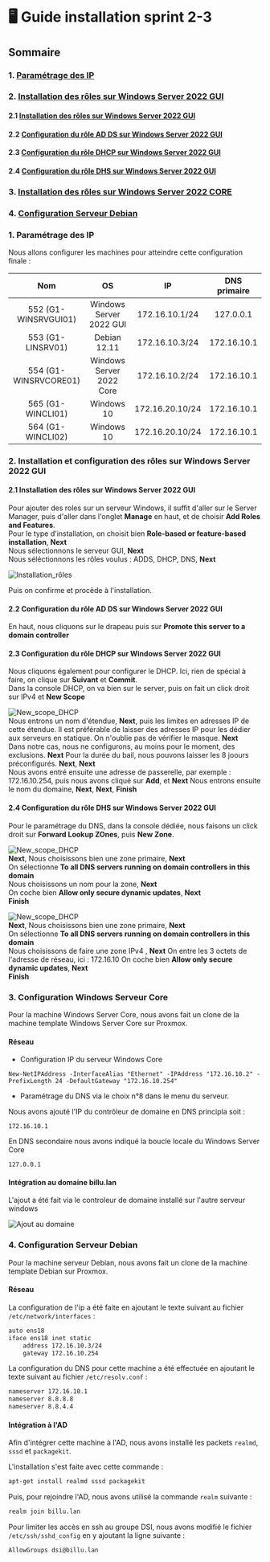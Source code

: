 # 🖥️ Guide installation sprint 2-3

## Sommaire

### 1. [Paramétrage des IP](#Paramétrage-des-IP)
### 2. [Installation des rôles sur Windows Server 2022 GUI](#roles_windows_gui)
#### 2.1 [Installation des rôles sur Windows Server 2022 GUI](#install_roles_windows_gui)
#### 2.2 [Configuration du rôle AD DS sur Windows Server 2022 GUI](#config_adds_windows_gui)
#### 2.3 [Configuration du rôle DHCP sur Windows Server 2022 GUI](#config_dhcp_windows_gui)
#### 2.4 [Configuration du rôle DHS sur Windows Server 2022 GUI](#config_dns_windows_gui)
### 3. [Installation des rôles sur Windows Server 2022 CORE](#roles_windows_core)
### 4. [Configuration Serveur Debian](#config-debian)

### 1. Paramétrage des IP  
<span id="Paramétrage-des-IP"></span>
Nous allons configurer les machines pour atteindre cette configuration finale : 

| Nom   | OS       | IP | DNS primaire |
| :-: | :-: | :-: | :-: |
| 552 (G1-WINSRVGUI01) | Windows Server 2022 GUI | 172.16.10.1/24| 127.0.0.1 |
| 553 (G1-LINSRV01) | Debian 12.11 | 172.16.10.3/24| 172.16.10.1 |
| 554 (G1-WINSRVCORE01) | Windows Server 2022 Core | 172.16.10.2/24| 172.16.10.1 |
| 565 (G1-WINCLI01) | Windows 10 | 172.16.20.10/24| 172.16.10.1 |
| 564 (G1-WINCLI02) | Windows 10 | 172.16.20.10/24| 172.16.10.1 |

### 2. Installation et configuration des rôles sur Windows Server 2022 GUI
<span id="roles_windows_gui"></span>

#### 2.1 Installation des rôles sur Windows Server 2022 GUI
<span id="install_roles_windows_gui"></span>

Pour ajouter des roles sur un serveur Windows, il suffit d'aller sur le Server Manager, puis d'aller dans l'onglet **Manage** en haut, et de choisir **Add Roles and Features**.  
Pour le type d'installation, on choisit bien **Role-based or feature-based installation**, **Next**  
Nous sélectionnons le serveur GUI, **Next**  
Nous séléctionnons les rôles voulus : ADDS, DHCP, DNS, **Next** 

![Installation_rôles](Ressources/AD-DS/ADDS-screen-ADDS,DNS,DHCP.png)

Puis on confirme et procède à l'installation.

#### 2.2 Configuration du rôle AD DS sur Windows Server 2022 GUI
<span id="config_adds_windows_gui"></span>
En haut, nous cliquons sur le drapeau puis sur **Promote this server to a domain controller**

#### 2.3 Configuration du rôle DHCP sur Windows Server 2022 GUI
<span id="config_dhcp_windows_gui"></span>

Nous cliquons également pour configurer le DHCP. Ici, rien de spécial à faire, on clique sur **Suivant** et **Commit**.   
Dans la console DHCP, on va bien sur le server, puis on fait un click droit sur IPv4 et **New Scope**


![New_scope_DHCP](Ressources/DHCP-NewScope.png)  
Nous entrons un nom d'étendue, **Next**, puis les limites en adresses IP de cette étendue. Il est préférable de laisser des adresses IP pour les dédier aux serveurs en statique. On n'oublie pas de vérifier le masque. **Next**  
Dans notre cas, nous ne configurons, au moins pour le moment, des exclusions. **Next**
Pour la durée du bail, nous pouvons laisser les 8 joours préconfigurés. **Next**, **Next**  
Nous avons entré ensuite une adresse de passerelle, par exemple : 172.16.10.254, puis nous avons cliqué sur **Add**, et **Next**
Nous entrons ensuite le nom du domaine, **Next**, **Next**, **Finish**


#### 2.4 Configuration du rôle DHS sur Windows Server 2022 GUI
<span id="config_dns_windows_gui"></span>

Pour le paramétrage du DNS, dans la console dédiée, nous faisons un click droit sur **Forward Lookup ZOnes**, puis **New Zone**.  


![New_scope_DHCP](Ressources/DNS-NewForwardLookupZone.png)  
**Next**, Nous choisissons bien une zone primaire, **Next**  
On sélectionne **To all DNS servers running on domain controllers in this domain**  
Nous choisissons un nom pour la zone, **Next**  
On coche bien **Allow only secure dynamic updates**, **Next**  
**Finish**  

![New_scope_DHCP](Ressources/DNS-NewReverseLookupZone.png)  
**Next**, Nous choisissons bien une zone primaire, **Next**  
On sélectionne **To all DNS servers running on domain controllers in this domain**  
Nous choisissons de faire une zone IPv4  , **Next**
On entre les 3 octets de l'adresse de réseau, ici : 172.16.10
On coche bien **Allow only secure dynamic updates**, **Next**  
**Finish**  



### 3. Configuration Windows Serveur Core
<span id="role windows core"></span>

Pour la machine Windows Server Core, nous avons fait un clone de la machine template Windows Server Core sur Proxmox.

#### Réseau

- Configuration IP du serveur Windows Core  

`New-NetIPAddress -InterfaceAlias "Ethernet" -IPAddress "172.16.10.2" -PrefixLength 24 -DefaultGateway "172.16.10.254"`

- Paramétrage du DNS via le choix n°8 dans le menu du serveur.

Nous avons ajouté l'IP du contrôleur de domaine en DNS principla soit : 

`172.16.10.1`

En DNS secondaire nous avons indiqué la boucle locale du Windows Server Core

`127.0.0.1`

#### Intégration au domaine billu.lan 

L'ajout a été fait via le controleur de domaine installé sur l'autre serveur windows

![Ajout au domaine](Ressources/Ajout_windows_core_au_domaine.png)



### 4. Configuration Serveur Debian
<span id="config-debian"></span>

Pour la machine serveur Debian, nous avons fait un clone de la machine template Debian sur Proxmox.

#### Réseau

La configuration de l'ip a été faite en ajoutant le texte suivant au fichier ``/etc/network/interfaces`` :

```bash
auto ens18
iface ens18 inet static
    address 172.16.10.3/24
    gateway 172.16.10.254
```

La configuration du DNS pour cette machine a été effectuée en ajoutant le texte suivant au fichier ``/etc/resolv.conf`` :

```bash
nameserver 172.16.10.1
nameserver 8.8.8.8
nameserver 8.8.4.4
```

#### Intégration à l'AD

Afin d'intégrer cette machine à l'AD, nous avons installé les packets ``realmd``, ``sssd`` et ``packagekit``.

L'installation s'est faite avec cette commande :

```bash
apt-get install realmd sssd packagekit
```

Puis, pour rejoindre l'AD, nous avons utilisé la commande ``realm`` suivante :

```bash
realm join billu.lan
```

Pour limiter les accès en ssh au groupe DSI, nous avons modifié le fichier ``/etc/ssh/sshd_config`` en y ajoutant la ligne suivante :

```bash
AllowGroups dsi@billu.lan
```
